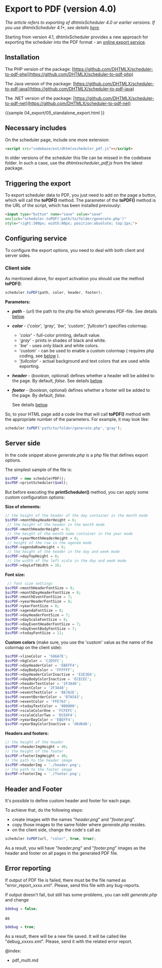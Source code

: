 Export to PDF (version 4.0)
============================

*The article refers to exporting of dhtmlxScheduler 4.0 or earlier versions. If you use dhtmlxScheduler 4.1+, see details [here](pdf.md).*

Starting from version 4.1, dhtmlxScheduler provides a new approach for exporting the scheduler into the PDF format - 
an [online export service](pdf.md#defaultexporttopdf). 

## Installation 

The PHP version of the package: [https://github.com/DHTMLX/scheduler-to-pdf-php](https://github.com/DHTMLX/scheduler-to-pdf-php)
  
The Java version of the package: [https://github.com/DHTMLX/scheduler-to-pdf-java](https://github.com/DHTMLX/scheduler-to-pdf-java)
  
The .NET version of the package: [https://github.com/DHTMLX/scheduler-to-pdf-net](https://github.com/DHTMLX/scheduler-to-pdf-net)

{{sample
04_export/05_standalone_export.html
}}

## Necessary includes 

On the scheduler page, include one more extension:

~~~html
<script src="codebase/ext/dhtmlxscheduler_pdf.js"></script>
~~~


In older versions of the scheduler this file can be missed in the codebase folder. In such a case, use the _dhtmlxscheduler_pdf.js_ from the latest package.


## Triggering the export 

To export scheduler data to PDF, you just need to add on the page a button, which will call the **toPDF()** method. The parameter of the **toPDF()** method is the URL of the script, which has been installed previously:


~~~html
<input type="button" name="save" value="save" 
onclick="scheduler.toPDF('path/to/folder/generate.php')" 
style="right:300px; width:80px; position:absolute; top:1px;">

~~~




## Configuring service 

To configure the export options, you need to deal with both client and server sides.

### Client side 

As mentioned above, for export activation you should use the method **toPDF()**:

~~~js
scheduler.toPDF(path, color, header, footer);

~~~

**Parameters:**


- _**path**_ - (_url_) the path to the php file which generates PDF-file. See details [below](pdf.md#serverside).
- _**color**_ - (_'color', 'gray', 'bw', 'custom', 'fullcolor'_) specifies colormap.
	* '_color_' - full-color printing, default value.
	* '_gray_' - prints in shades of black and white.
	* '_bw_' - uses only black and white colors.
	* '_custom_' - can be used to enable a custom colormap ( requires php coding, see [below](pdf.md#serverside) ). 
	* '_fullcolor_' - actual background and text colors that are used while exporting.
- _**header**_ - (_boolean_, optional) defines whether a header will be added to the page. By default, _false_. See details [below](pdf.md#headerandfooter).
- _**footer**_ - (_boolean_, optional) defines whether a footer will be added to the page. By default, _false_.
  
   See details [below](pdf.md#headerandfooter).

So, to your HTML page add a code line that will call **toPDF()** method with the appropriate number of the parameters. For example, it may look like:

~~~js
scheduler.toPDF('path/to/folder/generate.php','gray');

~~~


## Server side

In the code snippet above _generate.php_ is a php file that defines export options.
  
  
The simplest sample of the file is:

~~~php
$scPDF = new schedulerPDF();
$scPDF->printScheduler($xml);

~~~


But before executing the **printScheduler()** method, you can apply some custom configuration options:

**Size of elements:**

~~~php
// the height of the header of the day container in the month mode
$scPDF->monthDayHeaderHeight = 6;
 // the height of the header in the month mode
$scPDF->monthHeaderHeight = 8;
 // the height of the month name container in the year mode
$scPDF->yearMonthHeaderHeight = 8;
 // height of the row in the agenda mode
$scPDF->agendaRowHeight = 6;
 // the height of the header in the day and week mode
$scPDF->dayTopHeight = 6;
 // the width of the left scale in the day and week mode
$scPDF->dayLeftWidth = 16;

~~~


**Font size:**

~~~php
 // font size settings
$scPDF->monthHeaderFontSize = 9;
$scPDF->monthDayHeaderFontSize = 8;
$scPDF->monthEventFontSize = 7;
$scPDF->yearHeaderFontSize = 8;
$scPDF->yearFontSize = 8;
$scPDF->agendaFontSize = 8;
$scPDF->dayHeaderFontSize = 7;
$scPDF->dayScaleFontSize = 8;
$scPDF->dayEventHeaderFontSize = 7;
$scPDF->dayEventBodyFontSize = 7;
$scPDF->todayFontSize = 11;

~~~


**Custom colors** (make sure, you use the 'custom' value as the name of the colormap on the client side):

~~~php
$scPDF->lineColor = '586A7E';
$scPDF->bgColor = 'C2D5FC';
$scPDF->dayHeaderColor = 'EBEFF4';
$scPDF->dayBodyColor = 'FFFFFF';
$scPDF->dayHeaderColorInactive = 'E2E3E6';
$scPDF->dayBodyColorInactive = 'ECECEC';
$scPDF->headerTextColor = '2F3A48';
$scPDF->textColor = '2F3A48';
$scPDF->eventTextColor = '887A2E';
$scPDF->eventBorderColor = 'B7A543';
$scPDF->eventColor = 'FFE763';
$scPDF->todayTextColor = '000000';
$scPDF->scaleColorOne = 'FCFEFC';
$scPDF->scaleColorTwo = 'DCE6F4';
$scPDF->yearDayColor = 'EBEFF4';
$scPDF->yearDayColorInactive = 'd6d6d6';

~~~

**Headers and footers:**

~~~php
// the height of the header
$scPDF->headerImgHeight = 40;
// the height of the footer
$scPDF->footerImgHeight = 40;
// the path to the header image
$scPDF->headerImg = './header.png';
// the path to the footer image
$scPDF->footerImg = './footer.png';
~~~


## Header and Footer 

It's possible to define custom header and footer for each page.
   
To achieve that, do the following steps: 


+ create images with the names  "_header.png_" and "_footer.png_".
+ copy those images to the same folder where _generate.php_ resides. 
+ on the client side, change the code's call as:
    
   
~~~js
scheduler.toPDF(url, "color", true, true);

~~~

As a result, you will have "_header.png_" and "_footer.png_" images as the header and footer on all pages in the generated PDF file. 

## Error reporting 

If output of PDF file is failed, there must be the file named as "error_report_xxxx.xml". Please, send this file with any bug-reports.

If output doesn't fail, but still has some problems, you can edit _generate.php_ and change

~~~php
$debug = false;

~~~

as

~~~php
$debug = true;

~~~


As a result, there will be a new file saved. It will be called like "debug_xxxxx.xml". Please, send it with the related error report. 


@index:
- pdf_multi.md